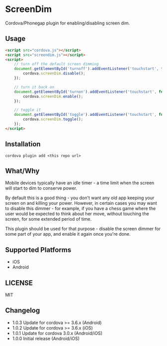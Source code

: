 # ScreenDim

Cordova/Phonegap plugin for enabling/disabling screen dim.

## Usage

````html
<script src="cordova.js"></script>
<script src="screendim.js"></script>
<script>
    // turn off the default screen dimming
    document.getElementById('turnoff').addEventListener('touchstart', function (e) {
        cordova.screenDim.disable();
    });

    // turn it back on
    document.getElementById('turnon').addEventListener('touchstart', function (e) {
        cordova.screenDim.enable();
    });

    // toggle it
    document.getElementById('toggle').addEventListener('touchstart', function (e) {
        cordova.screenDim.toggle();
    });
</script>
````

## Installation

```
cordova plugin add <this repo url>
```

## What/Why

Mobile devices typically have an idle timer - a time limit when the screen will
start to dim to conserve power.

By default this is a good thing - you don't want any old app keeping your screen
on and killing your power. However, in certain cases you may want to disable
this dimmer - for example, if you have a chess game where the user would be
expected to think about her move, without touching the screen, for some extended
period of time.

This plugin should be used for that purpose - disable the screen dimmer for some
part of your app, and enable it again once you're done.

## Supported Platforms

* iOS
* Android

## LICENSE

MIT

## Changelog

* 1.0.3 Update for cordova >= 3.6.x (Android)
* 1.0.2 Update for cordova >= 3.6.x (iOS)
* 1.0.1 Update for cordova 3.0.x (Android/iOS)
* 1.0.0 Initial release (Android/iOS)
